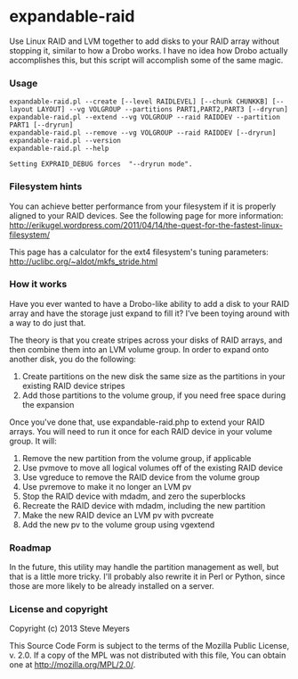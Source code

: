 expandable-raid
===============

Use Linux RAID and LVM together to add disks to your RAID array without stopping it, similar to how a Drobo works.  I have no
idea how Drobo actually accomplishes this, but this script will accomplish some of the same magic.

### Usage

```
expandable-raid.pl --create [--level RAIDLEVEL] [--chunk CHUNKKB] [--layout LAYOUT] --vg VOLGROUP --partitions PART1,PART2,PART3 [--dryrun]
expandable-raid.pl --extend --vg VOLGROUP --raid RAIDDEV --partition PART1 [--dryrun]
expandable-raid.pl --remove --vg VOLGROUP --raid RAIDDEV [--dryrun]
expandable-raid.pl --version
expandable-raid.pl --help

Setting EXPRAID_DEBUG forces  "--dryrun mode". 

```

### Filesystem hints

You can achieve better performance from your filesystem if it is properly aligned to your RAID devices.  See the following page for more information: http://erikugel.wordpress.com/2011/04/14/the-quest-for-the-fastest-linux-filesystem/

This page has a calculator for the ext4 filesystem's tuning parameters: http://uclibc.org/~aldot/mkfs_stride.html

### How it works

Have you ever wanted to have a Drobo-like ability to add a disk to your RAID array and have the storage just expand to fill it?  I’ve been toying around with a way to do just that.

The theory is that you create stripes across your disks of RAID arrays, and then combine them into an LVM volume group.  In order to expand onto another disk, you do the following:

1. Create partitions on the new disk the same size as the partitions in your existing RAID device stripes
1. Add those partitions to the volume group, if you need free space during the expansion

Once you've done that, use expandable-raid.php to extend your RAID arrays.  You will need to run it once for each RAID device in your volume group.  It will:

1. Remove the new partition from the volume group, if applicable
1. Use pvmove to move all logical volumes off of the existing RAID device
1. Use vgreduce to remove the RAID device from the volume group
1. Use pvremove to make it no longer an LVM pv
1. Stop the RAID device with mdadm, and zero the superblocks
1. Recreate the RAID device with mdadm, including the new partition
1. Make the new RAID device an LVM pv with pvcreate
1. Add the new pv to the volume group using vgextend

### Roadmap

In the future, this utility may handle the partition management as well, but that is a little more tricky.  I'll probably also rewrite it in Perl or Python, since those are more likely to be already installed on a server.

### License and copyright

Copyright (c) 2013 Steve Meyers

This Source Code Form is subject to the terms of the Mozilla Public License, v. 2.0. If a copy of the MPL was not distributed with this file, You can obtain one at http://mozilla.org/MPL/2.0/.

